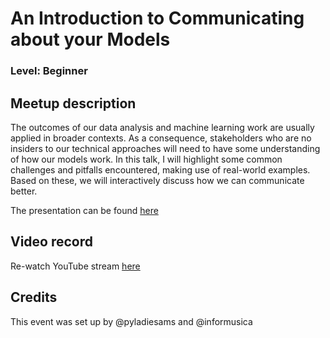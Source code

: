 # An Introduction to Communicating about your Models
### Level: Beginner

## Meetup description
The outcomes of our data analysis and machine learning work are usually applied in broader contexts. As a consequence, stakeholders who are no insiders to our technical approaches will need to have some understanding of how our models work. In this talk, I will highlight some common challenges and pitfalls encountered, making use of real-world examples. Based on these, we will interactively discuss how we can communicate better.

The presentation can be found [here](https://github.com/pyladiesams/communicating-about-models-beginner-dec2021/blob/master/presentations/Liem_Communicating_About_Models.pdf)

## Video record
Re-watch YouTube stream [here](https://youtu.be/MEU2NK39PuM)

## Credits
This event was set up by @pyladiesams and @informusica
